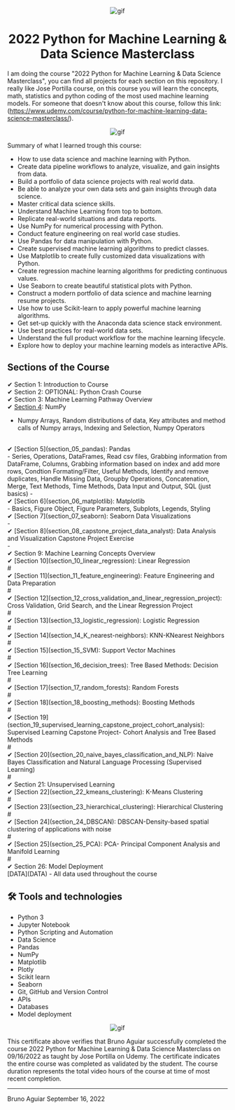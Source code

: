 <p align="center">
<img width="" src="https://media0.giphy.com/media/4FQMuOKR6zQRO/giphy.gif?cid=ecf05e47q5dsu5w71qypmr5phjo3vyckjmkbsybvju1iylkr&rid=giphy.gif&ct=g" align="center" alt="gif" />
<h1 align="center">2022 Python for Machine Learning & Data Science Masterclass 

</h1>
</p>


I am doing the course "2022 Python for Machine Learning & Data Science Masterclass", you can find all projects for each section on this repository.
I really like Jose Portilla course, on this course you will learn the concepts, math, statistics and python coding of the most used machine learning models.
For someone that doesn't know about this course, follow this link:
(https://www.udemy.com/course/python-for-machine-learning-data-science-masterclass/).

<p align="center">
<img width="" src="https://gigacourse.com/wp-content/uploads/2021/08/321545555.jpg" align="center" alt="gif" />
</p>

Summary of what I learned trough this course:
- How to use data science and machine learning with Python.
- Create data pipeline workflows to analyze, visualize, and gain insights from data.
- Build a portfolio of data science projects with real world data.
- Be able to analyze your own data sets and gain insights through data science.
- Master critical data science skills.
- Understand Machine Learning from top to bottom.
- Replicate real-world situations and data reports.
- Use NumPy for numerical processing with Python.
- Conduct feature engineering on real world case studies.
- Use Pandas for data manipulation with Python.
- Create supervised machine learning algorithms to predict classes.
- Use Matplotlib to create fully customized data visualizations with Python.
- Create regression machine learning algorithms for predicting continuous values.
- Use Seaborn to create beautiful statistical plots with Python.
- Construct a modern portfolio of data science and machine learning resume projects.
- Use how to use Scikit-learn to apply powerful machine learning algorithms.
- Get set-up quickly with the Anaconda data science stack environment.
- Use best practices for real-world data sets.
- Understand the full product workflow for the machine learning lifecycle.
- Explore how to deploy your machine learning models as interactive APIs.

## Sections of the Course

✔ Section 1: Introduction to Course<br>
✔ Section 2: OPTIONAL: Python Crash Course<br>
✔ Section 3: Machine Learning Pathway Overview<br>
✔ [Section 4](section_04_numpy): NumPy<br>
- Numpy Arrays, Random distributions of data, Key attributes and method calls of Numpy arrays, Indexing and Selection, 
Numpy Operators
<br>
✔ [Section 5](section_05_pandas): Pandas<br>
- Series, Operations, DataFrames, Read csv files, Grabbing information from DataFrame, Columns, Grabbing information based on index and add more rows, Condtion Formating/Filter, Useful Methods, Identify and remove duplicates, Handle Missing Data, Groupby Operations, Concatenation, Merge, Text Methods, Time Methods, Data Input and Output, SQL (just basics)
- <br>
✔ [Section 6](section_06_matplotlib): Matplotlib<br>
- Basics, Figure Object, Figure Parameters, Subplots, Legends, Styling
<br>
✔ [Section 7](section_07_seaborn): Seaborn Data Visualizations<br>
- 
<br>
✔ [Section 8](section_08_capstone_project_data_analyst): Data Analysis and Visualization Capstone Project Exercise<br>
- 
<br>
✔ Section 9: Machine Learning Concepts Overview<br>
✔ [Section 10](section_10_linear_regression): Linear Regression<br>
        #<br>
✔ [Section 11](section_11_feature_engineering): Feature Engineering and Data Preparation<br>
        #<br>
✔ [Section 12](section_12_cross_validation_and_linear_regression_project): Cross Validation, Grid Search, and the Linear Regression Project<br>
        #<br>
✔ [Section 13](section_13_logistic_regression): Logistic Regression<br>
        #<br>
✔ [Section 14](section_14_K_nearest-neighbors): KNN-KNearest Neighbors<br>
        #<br>
✔ [Section 15](section_15_SVM): Support Vector Machines<br>
        #<br>
✔ [Section 16](section_16_decision_trees): Tree Based Methods: Decision Tree Learning<br>
        #<br>
✔ [Section 17](section_17_random_forests): Random Forests<br>
        #<br>
✔ [Section 18](section_18_boosting_methods): Boosting Methods<br>
        #<br>
✔ [Section 19](section_19_supervised_learning_capstone_project_cohort_analysis): Supervised Learning Capstone Project- Cohort Analysis and Tree Based Methods<br>
        #<br>
✔ [Section 20](section_20_naive_bayes_classification_and_NLP): Naive Bayes Classification and Natural Language Processing (Supervised Learning)<br>
        #<br>
✔ Section 21: Unsupervised Learning<br>
✔ [Section 22](section_22_kmeans_clustering): K-Means Clustering<br>
        #<br>
✔ [Section 23](section_23_hierarchical_clustering): Hierarchical Clustering<br>
        #<br>
✔ [Section 24](section_24_DBSCAN): DBSCAN-Density-based spatial clustering of applications with noise<br>
        #<br>
✔ [Section 25](section_25_PCA): PCA- Principal Component Analysis and Manifold Learning<br>
        #<br>
✔ Section 26: Model Deployment<br>
[DATA](DATA) - All data used throughout the course

## 🛠 Tools and technologies

- Python 3
- Jupyter Notebook
- Python Scripting and Automation
- Data Science
- Pandas
- NumPy
- Matplotlib
- Plotly
- Scikit learn
- Seaborn
- Git, GitHub and Version Control
- APIs
- Databases
- Model deployment


<p align="center">
<img width="" src="https://udemy-certificate.s3.amazonaws.com/image/UC-f1d333c3-8043-4df3-8747-aaa090c9d456.jpg?v=1663366755000" align="center" alt="gif" />
</p>

This certificate above verifies that Bruno Aguiar successfully completed the course 2022 Python for Machine Learning & Data Science Masterclass on 09/16/2022 as taught by Jose Portilla on Udemy. The certificate indicates the entire course was completed as validated by the student. The course duration represents the total video hours of the course at time of most recent completion.

<hr>

Bruno Aguiar September 16, 2022
